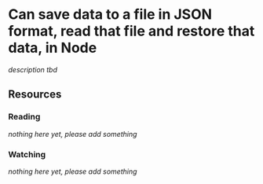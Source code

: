 # Can save data to a file in JSON format, read that file and restore that data, in Node
_description tbd_
## Resources
### Reading
_nothing here yet, please add something_
### Watching
_nothing here yet, please add something_
